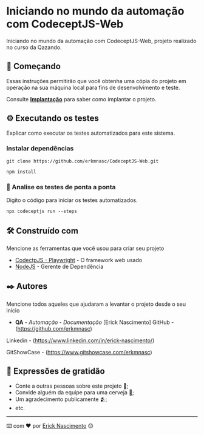 # Iniciando no mundo da automação com CodeceptJS-Web

Iniciando no mundo da automação com CodeceptJS-Web, projeto realizado no curso da Qazando.

## 🚀 Começando

Essas instruções permitirão que você obtenha uma cópia do projeto em operação na sua máquina local para fins de desenvolvimento e teste.

Consulte **[Implantação](#-implanta%C3%A7%C3%A3o)** para saber como implantar o projeto.

## ⚙️ Executando os testes

Explicar como executar os testes automatizados para este sistema.

### Instalar dependências

```
git clone https://github.com/erkmnasc/CodeceptJS-Web.git
```
```
npm install
```


### 🔩 Analise os testes de ponta a ponta

Digito o código para iniciar os testes automatizados.

```
npx codeceptjs run --steps
```

## 🛠️ Construído com

Mencione as ferramentas que você usou para criar seu projeto

* [CodectpJS - Playwright](https://codecept.io/playwright/) - O framework web usado
* [NodeJS](https://nodejs.org/en/) - Gerente de Dependência

## ✒️ Autores

Mencione todos aqueles que ajudaram a levantar o projeto desde o seu início

* **QA** - *Automação* - *Documentação* [Erick Nascimento]
GitHub - (https://github.com/erkmnasc)

Linkedin - (https://www.linkedin.com/in/erick-nascimento/)

GitShowCase - (https://www.gitshowcase.com/erkmnasc)


## 🎁 Expressões de gratidão

* Conte a outras pessoas sobre este projeto 📢;
* Convide alguém da equipe para uma cerveja 🍺;
* Um agradecimento publicamente 🫂;
* etc.


---
⌨️ com ❤️ por [Erick Nascimento](https://github.com/erkmnasc) 😊
